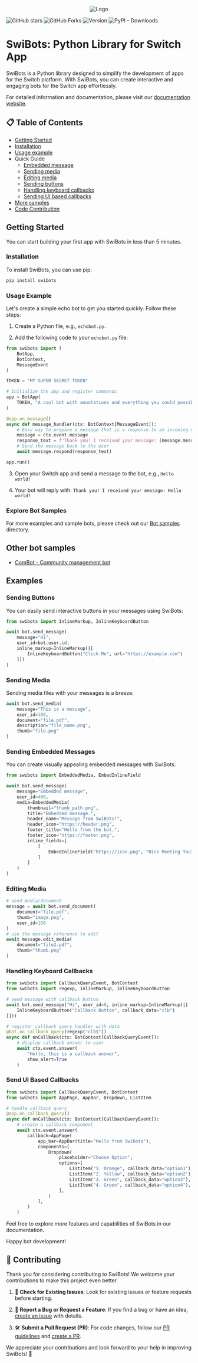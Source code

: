 <p align="center">
  <img src="https://raw.githubusercontent.com/switchcollab/Switch-Bots-Python-Library/main/docs/static/img/switch-logo.png" alt="Logo">
</p>

![GitHub stars](https://img.shields.io/github/stars/switchcollab/Switch-Bots-Python-Library)
![GitHub Forks](https://img.shields.io/github/forks/switchcollab/Switch-Bots-Python-Library)
![Version](https://img.shields.io/badge/version-1.4.32-blue.svg)
![PyPI - Downloads](https://img.shields.io/pypi/dm/swibots)

# SwiBots: Python Library for Switch App

SwiBots is a Python library designed to simplify the development of apps for the
Switch platform. With SwiBots, you can create interactive and engaging bots for
the Switch app effortlessly.

For detailed information and documentation, please visit our
[documentation website](https://switchcollab.github.io/Switch-Bots-Python-Library).

## 📋 Table of Contents

- [Getting Started](#getting-started)
- [Installation](#installation)
- [Usage example](#usage-example)
- Quick Guide
  - [Embedded message](#sending-embedded-messages)
  - [Sending media](#sending-media)
  - [Editing media](#editing-media)
  - [Sending buttons](#sending-buttons)
  - [Handling keyboard callbacks](#handling-keyboard-callbacks)
  - [Sending UI based callbacks](#send-ui-based-callbacks)
- [More samples](#explore-bot-samples)
- [Code Contribution](#🚀-contributing)

## Getting Started

You can start building your first app with SwiBots in less than 5 minutes.

### Installation

To install SwiBots, you can use pip:

```bash
pip install swibots
```

### Usage Example

Let's create a simple echo bot to get you started quickly. Follow these steps:

1. Create a Python file, e.g., `echobot.py`.

2. Add the following code to your `echobot.py` file:

```python
from swibots import (
    BotApp,
    BotContext,
    MessageEvent
)

TOKEN = "MY SUPER SECRET TOKEN"

# Initialize the app and register commands
app = BotApp(
    TOKEN, "A cool bot with annotations and everything you could possibly want :)"
)

@app.on_message()
async def message_handler(ctx: BotContext[MessageEvent]):
    # Easy way to prepare a message that is a response to an incoming message
    message = ctx.event.message
    response_text = f"Thank you! I received your message: {message.message}"
    # Send the message back to the user
    await message.respond(response_text)

app.run()
```

3. Open your Switch app and send a message to the bot, e.g., `Hello world!`

4. Your bot will reply with: `Thank you! I received your message: Hello world!`

### Explore Bot Samples

For more examples and sample bots, please check out our [Bot samples](./samples)
directory.

## Other bot samples

- [ComBot - Community management bot](https://github.com/New-dev0/Combot)

## Examples

### Sending Buttons

You can easily send interactive buttons in your messages using SwiBots:

```python
from swibots import InlineMarkup, InlineKeyboardButton

await bot.send_message(
    message="Hi",
    user_id=bot.user.id,
    inline_markup=InlineMarkup([[
        InlineKeyboardButton("Click Me", url="https://example.com")
    ]])
)
```

### Sending Media

Sending media files with your messages is a breeze:

```python
await bot.send_media(
    message="This is a message",
    user_id=100,
    document="file.pdf",
    description="file_name.png",
    thumb="file.png"
)
```

### Sending Embedded Messages

You can create visually appealing embedded messages with SwiBots:

```python
from swibots import EmbeddedMedia, EmbedInlineField

await bot.send_message(
    message="Embedded message",
    user_id=400,
    media=EmbeddedMedia(
        thumbnail="thumb_path.png",
        title="Embedded message.",
        header_name="Message from SwiBots!",
        header_icon="https://header.png",
        footer_title="Hello from the bot.",
        footer_icon="https://footer.png",
        inline_fields=[
            [
                EmbedInlineField("https://icon.png", "Nice Meeting You", "Hello 👋")
            ]
        ]
    )
)
```

### Editing Media

```python
# send media/document
message = await bot.send_document(
    document="file.pdf",
    thumb="image.png",
    user_id=100
)
# use the message reference to edit
await message.edit_media(
    document="file2.pdf",
    thumb="thumb.png"
)
```

### Handling Keyboard Callbacks

```python
from swibots import CallbackQueryEvent, BotContext
from swibots import regexp, InlineMarkup, InlineKeyboardButton

# send message with callback button
await bot.send_message("Hi", user_id=0, inline_markup=InlineMarkup([[
    InlineKeyboardButton("Callback Button", callback_data="clb")
]]))

# register callback query handler with data
@bot.on_callback_query(regexp("clb$"))
async def onCallback(ctx: BotContext[CallbackQueryEvent]):
    # display callback answer to user
    await ctx.event.answer(
        "Hello, this is a callback answer",
        show_alert=True
    )
```

### Send UI Based Callbacks

```python
from swibots import CallbackQueryEvent, BotContext
from swibots import AppPage, AppBar, Dropdown, ListItem

# handle callback query
@app.on_callback_query()
async def onCallback(ctx: BotContext[CallbackQueryEvent]):
    # create a callback component
    await ctx.event.answer(
        callback=AppPage(
            app_bar=AppBar(title="Hello from Swibots"),
            components=[
                Dropdown(
                    placeholder="Choose Option",
                    options=[
                        ListItem("1. Orange", callback_data="option1"),
                        ListItem("2. Yellow", callback_data="option2"),
                        ListItem("3. Green", callback_data="option3"),
                        ListItem("4. Green", callback_data="option4"),
                    ],
                )
            ],
        )
    )
```

Feel free to explore more features and capabilities of SwiBots in our
documentation.

Happy bot development!

## 🚀 Contributing

Thank you for considering contributing to SwiBots! We welcome your contributions
to make this project even better.

1. 🧐 **Check for Existing Issues**: Look for existing issues or feature
   requests before starting.

2. 🐞 **Report a Bug or Request a Feature**: If you find a bug or have an idea,
   [create an issue](https://docs.github.com/en/issues/tracking-your-work-with-issues/creating-an-issue)
   with details.

3. 🛠️ **Submit a Pull Request (PR)**: For code changes, follow our
   [PR guidelines](#pull-request-guidelines) and
   [create a PR](https://docs.github.com/en/pull-requests/collaborating-with-pull-requests/proposing-changes-to-your-work-with-pull-requests/creating-a-pull-request).

We appreciate your contributions and look forward to your help in improving
SwiBots! 🙌
